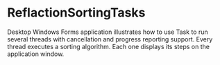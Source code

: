 # ReflactionSortingTasks

Desktop Windows Forms application illustrates how to use Task to run several threads with cancellation and progress reporting support. Every thread executes a sorting algorithm. Each one displays its steps on the application window.
